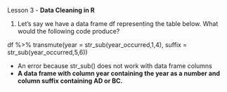 Lesson 3 - **Data Cleaning in R**

1.	Let’s say we have a data frame df representing the table below. What would the following code produce?

df %>%
  transmute(year = str_sub(year_occurred,1,4),
            suffix = str_sub(year_occurred,5,6))

-	An error because str_sub() does not work with data frame columns
-	**A data frame with column year containing the year as a number and column suffix containing AD or BC.**
